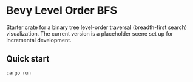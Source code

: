 # Bevy Level Order BFS

Starter crate for a binary tree level-order traversal (breadth-first search) visualization. The current version is a placeholder scene set up for incremental development.

## Quick start

```
cargo run
```
